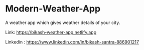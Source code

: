 # Modern-Weather-App
A weather app which gives weather details of your city.

Link: https://bikash-weather-app.netlify.app

Linkedin : https://www.linkedin.com/in/bikash-santra-886901217
